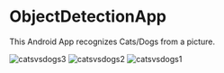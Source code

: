 # ObjectDetectionApp
This Android App recognizes Cats/Dogs from a picture.

![catsvsdogs3](https://user-images.githubusercontent.com/22285492/34963693-df5b8760-fa17-11e7-8aa0-0859d44d6720.png)
![catsvsdogs2](https://user-images.githubusercontent.com/22285492/34963696-e28c33bc-fa17-11e7-80ac-4e5d714f0015.png)
![catsvsdogs1](https://user-images.githubusercontent.com/22285492/34963699-e82e2dc0-fa17-11e7-9a1b-b56a4112e217.png)


